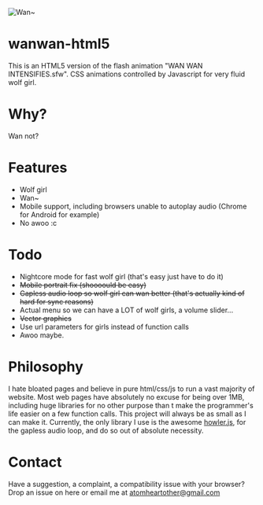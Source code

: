 ![Wan~](https://wanwan-html5.moe/girls/momiji.png)

# wanwan-html5
This is an HTML5 version of the flash animation "WAN WAN INTENSIFIES.sfw". CSS animations controlled by Javascript for very fluid wolf girl.

# Why?
Wan not?

# Features
- Wolf girl
- Wan~
- Mobile support, including browsers unable to autoplay audio (Chrome for Android for example)
- No awoo :c

# Todo
- Nightcore mode for fast wolf girl (that's easy just have to do it)
- ~~Mobile portrait fix (shoooould be easy)~~
- ~~Gapless audio loop so wolf girl can wan better (that's actually kind of hard for sync reasons)~~
- Actual menu so we can have a LOT of wolf girls, a volume slider...
- ~~Vector graphics~~
- Use url parameters for girls instead of function calls
- Awoo maybe.

# Philosophy
I hate bloated pages and believe in pure html/css/js to run a vast majority of website. Most web pages have absolutely no excuse for being over 1MB, including huge libraries for no other purpose than t make the programmer's life easier on a few function calls. This project will always be as small as I can make it.
Currently, the only library I use is the awesome [howler.js](https://howlerjs.com/), for the gapless audio loop, and do so out of absolute necessity.

# Contact
Have a suggestion, a complaint, a compatibility issue with your browser? Drop an issue on here or email me at atomheartother@gmail.com
